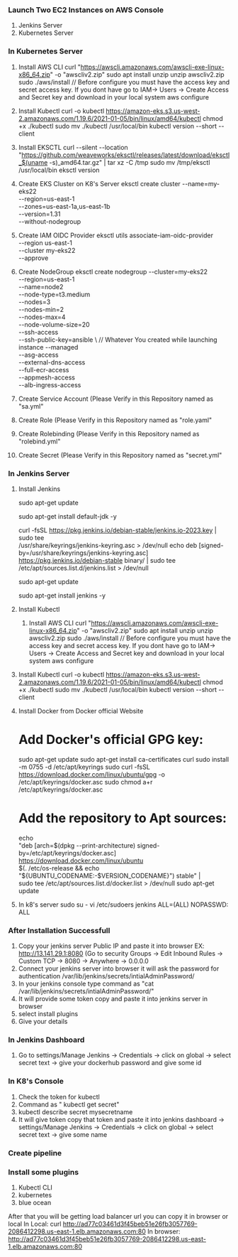 ### Launch Two EC2 Instances on AWS Console
1. Jenkins Server
2. Kubernetes Server

### In Kubernetes Server
1. Install AWS CLI
   curl "https://awscli.amazonaws.com/awscli-exe-linux-x86_64.zip" -o "awscliv2.zip"
   sudo apt install unzip
   unzip awscliv2.zip
   sudo ./aws/install
   // Before configure you must have the access key and secret access key. If you dont have go to IAM-> Users -> Create Access and Secret key and download in your local system
   aws configure
3. Install Kubectl
   curl -o kubectl https://amazon-eks.s3.us-west-2.amazonaws.com/1.19.6/2021-01-05/bin/linux/amd64/kubectl
   chmod +x ./kubectl
   sudo mv ./kubectl /usr/local/bin
   kubectl version --short --client
4. Install EKSCTL
   curl --silent --location "https://github.com/weaveworks/eksctl/releases/latest/download/eksctl_$(uname -s)_amd64.tar.gz" | tar xz -C /tmp
   sudo mv /tmp/eksctl /usr/local/bin
   eksctl version
5. Create EKS Cluster on K8's Server
   eksctl create cluster --name=my-eks22 \
                      --region=us-east-1 \
                      --zones=us-east-1a,us-east-1b \
                      --version=1.31 \
                      --without-nodegroup

6. Create IAM OIDC Provider
   eksctl utils associate-iam-oidc-provider \
    --region us-east-1 \
    --cluster my-eks22 \
    --approve
7. Create NodeGroup
   eksctl create nodegroup --cluster=my-eks22 \
                       --region=us-east-1 \
                       --name=node2 \
                       --node-type=t3.medium \
                       --nodes=3 \
                       --nodes-min=2 \
                       --nodes-max=4 \
                       --node-volume-size=20 \
                       --ssh-access \
                       --ssh-public-key=ansible \     // Whatever You created while launching instance
                       --managed \
                       --asg-access \
                       --external-dns-access \
                       --full-ecr-access \
                       --appmesh-access \
                       --alb-ingress-access
8. Create Service Account (Please Verify in this Repository named as "sa.yml"
9. Create Role (Please Verify in this Repository named as "role.yaml"
10. Create Rolebinding (Please Verify in this Repository named as "rolebind.yml"
11. Create Secret (Please Verify in this Repository named as "secret.yml"

### In Jenkins Server
1. Install Jenkins
   
   sudo apt-get update
   
   sudo apt-get install default-jdk -y
   
   curl -fsSL https://pkg.jenkins.io/debian-stable/jenkins.io-2023.key | sudo tee \
  /usr/share/keyrings/jenkins-keyring.asc > /dev/null
  echo deb [signed-by=/usr/share/keyrings/jenkins-keyring.asc] \
  https://pkg.jenkins.io/debian-stable binary/ | sudo tee \
  /etc/apt/sources.list.d/jenkins.list > /dev/null

   sudo apt-get update
   
   sudo apt-get install jenkins -y

2. Install Kubectl
   1. Install AWS CLI
     curl "https://awscli.amazonaws.com/awscli-exe-linux-x86_64.zip" -o "awscliv2.zip"
     sudo apt install unzip
     unzip awscliv2.zip
     sudo ./aws/install
     // Before configure you must have the access key and secret access key. If you dont have go to IAM-> Users -> Create Access and Secret key and download in your local system
     aws configure
  2. Install Kubectl
     curl -o kubectl https://amazon-eks.s3.us-west-2.amazonaws.com/1.19.6/2021-01-05/bin/linux/amd64/kubectl
     chmod +x ./kubectl
     sudo mv ./kubectl /usr/local/bin
     kubectl version --short --client
  3. Install Docker from Docker official Website
     # Add Docker's official GPG key:
      sudo apt-get update
      sudo apt-get install ca-certificates curl
      sudo install -m 0755 -d /etc/apt/keyrings
      sudo curl -fsSL https://download.docker.com/linux/ubuntu/gpg -o /etc/apt/keyrings/docker.asc
      sudo chmod a+r /etc/apt/keyrings/docker.asc
     # Add the repository to Apt sources:
      echo \
      "deb [arch=$(dpkg --print-architecture) signed-by=/etc/apt/keyrings/docker.asc] https://download.docker.com/linux/ubuntu \
      $(. /etc/os-release && echo "${UBUNTU_CODENAME:-$VERSION_CODENAME}") stable" | \
      sudo tee /etc/apt/sources.list.d/docker.list > /dev/null
      sudo apt-get update
  4. In k8's server
     sudo su -
    vi /etc/sudoers
    jenkins ALL=(ALL) NOPASSWD: ALL

### After Installation Successfull
1. Copy your jenkins server Public IP and paste it into browser EX: http://13.141.29.1:8080 (Go to security Groups -> Edit Inbound Rules -> Custom TCP -> 8080 -> Anywhere -> 0.0.0.0
2. Connect your jenkins server into browser it will ask the password for authentication /var/lib/jenkins/secrets/intialAdminPassword/
3. In your jenkins console type command as "cat /var/lib/jenkins/secrets/intialAdminPassword/"
4. It will provide some token copy and paste it into jenkins server in browser
5. select install plugins
6. Give your details

### In Jenkins Dashboard
1. Go to settings/Manage Jenkins -> Credentials -> click on global -> select secret text -> give your dockerhub password and give some id

### In K8's Console
1. Check the token for kubectl
2. Command as " kubectl get secret"
3. kubectl describe secret mysecretname
4. It will give token copy that token and paste it into jenkins dashboard -> settings/Manage Jenkins -> Credentials -> click on global -> select secret text -> give some name

### Create pipeline

### Install some plugins
1. Kubectl CLI
2. kubernetes
3. blue ocean

After that you will be getting load balancer url you can copy it in browser or local
In Local: curl http://ad77c03461d3f45beb51e26fb3057769-2086412298.us-east-1.elb.amazonaws.com:80
In browser: http://ad77c03461d3f45beb51e26fb3057769-2086412298.us-east-1.elb.amazonaws.com:80


